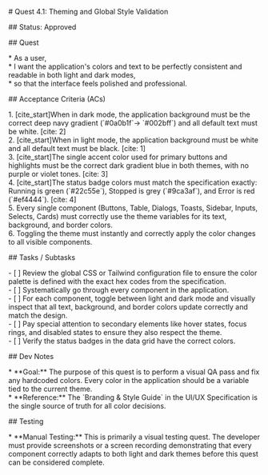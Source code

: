 \# Quest 4.1: Theming and Global Style Validation

\#\# Status: Approved

\#\# Quest

\* As a user,  
\* I want the application's colors and text to be perfectly consistent and readable in both light and dark modes,  
\* so that the interface feels polished and professional.

\#\# Acceptance Criteria (ACs)

1\.  \[cite\_start\]When in dark mode, the application background must be the correct deep navy gradient (\`\#0a0b1f\`→ \`\#002bff\`) and all default text must be white. \[cite: 2\]  
2\.  \[cite\_start\]When in light mode, the application background must be white and all default text must be black. \[cite: 1\]  
3\.  \[cite\_start\]The single accent color used for primary buttons and highlights must be the correct dark gradient blue in both themes, with no purple or violet tones. \[cite: 3\]  
4\.  \[cite\_start\]The status badge colors must match the specification exactly: Running is green (\`\#22c55e\`), Stopped is grey (\`\#9ca3af\`), and Error is red (\`\#ef4444\`). \[cite: 4\]  
5\.  Every single component (Buttons, Table, Dialogs, Toasts, Sidebar, Inputs, Selects, Cards) must correctly use the theme variables for its text, background, and border colors.  
6\.  Toggling the theme must instantly and correctly apply the color changes to all visible components.

\#\# Tasks / Subtasks

\- \[ \] Review the global CSS or Tailwind configuration file to ensure the color palette is defined with the exact hex codes from the specification.  
\- \[ \] Systematically go through every component in the application.  
\- \[ \] For each component, toggle between light and dark mode and visually inspect that all text, background, and border colors update correctly and match the design.  
\- \[ \] Pay special attention to secondary elements like hover states, focus rings, and disabled states to ensure they also respect the theme.  
\- \[ \] Verify the status badges in the data grid have the correct colors.

\#\# Dev Notes

\* \*\*Goal:\*\* The purpose of this quest is to perform a visual QA pass and fix any hardcoded colors. Every color in the application should be a variable tied to the current theme.  
\* \*\*Reference:\*\* The \`Branding & Style Guide\` in the UI/UX Specification is the single source of truth for all color decisions.

\#\# Testing

\* \*\*Manual Testing:\*\* This is primarily a visual testing quest. The developer must provide screenshots or a screen recording demonstrating that every component correctly adapts to both light and dark themes before this quest can be considered complete.  
